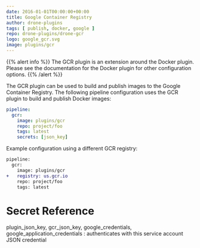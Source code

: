 ```yaml
---
date: 2016-01-01T00:00:00+00:00
title: Google Container Registry
author: drone-plugins
tags: [ publish, docker, google ]
repo: drone-plugins/drone-gcr
logo: google_gcr.svg
image: plugins/gcr
---
```


{{% alert info %}}
The GCR plugin is an extension around the Docker plugin. Please see the documentation for the Docker plugin for other configuration options.
{{% /alert %}}

The GCR plugin can be used to build and publish images to the Google Container Registry. The following pipeline configuration uses the GCR plugin to build and publish Docker images:

```yaml
pipeline:
  gcr:
    image: plugins/gcr
    repo: project/foo
    tags: latest
    secrets: [json_key]
```

Example configuration using a different GCR registry:

```diff
pipeline:
  gcr:
    image: plugins/gcr
+   registry: us.gcr.io
    repo: project/foo
    tags: latest
```

# Secret Reference

plugin_json_key, gcr_json_key, google_credentials, google_application_credentials
: authenticates with this service account JSON credential

